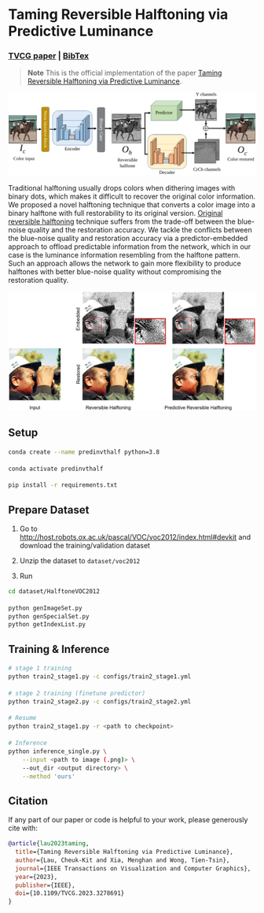 # Taming Reversible Halftoning via Predictive Luminance

### [TVCG paper](https://ieeexplore.ieee.org/abstract/document/10131911) | [BibTex](#citation)

> **Note**
> This is the official implementation of the paper [Taming Reversible Halftoning via Predictive Luminance](https://ieeexplore.ieee.org/abstract/document/10131911).

![Overview](images/overview.png)

Traditional halftoning usually drops colors when dithering images with binary dots, which makes it difficult to recover the original color information. We proposed a novel halftoning technique that converts a color image into a binary halftone with full restorability to its original version. [Original reversible halftoning](https://github.com/MenghanXia/ReversibleHalftoning) technique suffers from the trade-off between the blue-noise quality and the restoration accuracy. We tackle the conflicts between the blue-noise quality and restoration accuracy via a predictor-embedded approach to offload predictable information from the network, which in our case is the luminance information resembling from the halftone pattern. Such an approach allows the network to gain more flexibility to produce halftones with better blue-noise quality without compromising the restoration quality.

![Result compare with original reversible halftoning](images/compare.jpg)

## Setup

```bash
conda create --name predinvthalf python=3.8

conda activate predinvthalf

pip install -r requirements.txt
```

## Prepare Dataset

1. Go to http://host.robots.ox.ac.uk/pascal/VOC/voc2012/index.html#devkit and download the training/validation dataset

2. Unzip the dataset to `dataset/voc2012`

3. Run
```bash
cd dataset/HalftoneVOC2012

python genImageSet.py
python genSpecialSet.py
python getIndexList.py
```

## Training & Inference

```bash
# stage 1 training
python train2_stage1.py -c configs/train2_stage1.yml

# stage 2 training (finetune predictor)
python train2_stage2.py -c configs/train2_stage2.yml

# Resume 
python train2_stage1.py -r <path to checkpoint>

# Inference
python inference_single.py \
    --input <path to image (.png)> \
    --out_dir <output directory> \
    --method 'ours'
```

## Citation

If any part of our paper or code is helpful to your work, please generously cite with:
```bibtex
@article{lau2023taming,
  title={Taming Reversible Halftoning via Predictive Luminance},
  author={Lau, Cheuk-Kit and Xia, Menghan and Wong, Tien-Tsin},
  journal={IEEE Transactions on Visualization and Computer Graphics},
  year={2023},
  publisher={IEEE},
  doi={10.1109/TVCG.2023.3278691}
}
```
